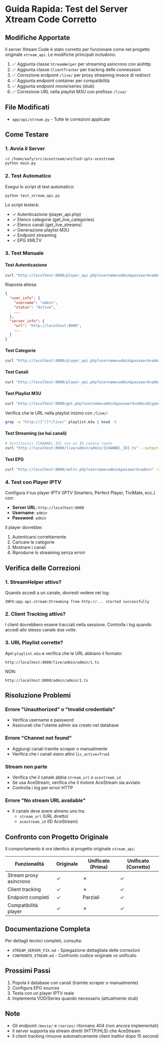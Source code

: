 # Guida Rapida: Test del Server Xtream Code Corretto

## Modifiche Apportate

Il server Xtream Code è stato corretto per funzionare come nel progetto originale `xtream_api`. Le modifiche principali includono:

1. ✅ Aggiunta classe `StreamHelper` per streaming asincrono con aiohttp
2. ✅ Aggiunta classe `ClientTracker` per tracking delle connessioni
3. ✅ Correzione endpoint `/live/` per proxy streaming invece di redirect
4. ✅ Aggiunta endpoint container per compatibilità
5. ✅ Aggiunta endpoint movie/series (stub)
6. ✅ Correzione URL nella playlist M3U con prefisso `/live/`

## File Modificati

- `app/api/xtream.py` - Tutte le correzioni applicate

## Come Testare

### 1. Avvia il Server

```bash
cd /home/wafy/src/acextream/unified-iptv-acestream
python main.py
```

### 2. Test Automatico

Esegui lo script di test automatico:

```bash
python test_xtream_api.py
```

Lo script testerà:
- ✓ Autenticazione (player_api.php)
- ✓ Elenco categorie (get_live_categories)
- ✓ Elenco canali (get_live_streams)
- ✓ Generazione playlist M3U
- ✓ Endpoint streaming
- ✓ EPG XMLTV

### 3. Test Manuale

#### Test Autenticazione
```bash
curl "http://localhost:8000/player_api.php?username=admin&password=admin"
```

Risposta attesa:
```json
{
  "user_info": {
    "username": "admin",
    "status": "Active",
    ...
  },
  "server_info": {
    "url": "http://localhost:8000",
    ...
  }
}
```

#### Test Categorie
```bash
curl "http://localhost:8000/player_api.php?username=admin&password=admin&action=get_live_categories"
```

#### Test Canali
```bash
curl "http://localhost:8000/player_api.php?username=admin&password=admin&action=get_live_streams"
```

#### Test Playlist M3U
```bash
curl "http://localhost:8000/get.php?username=admin&password=admin&type=m3u_plus" -o playlist.m3u
```

Verifica che le URL nella playlist inizino con `/live/`:
```bash
grep -o "http://[^/]*/live/" playlist.m3u | head -5
```

#### Test Streaming (se hai canali)
```bash
# Sostituisci {CHANNEL_ID} con un ID canale reale
curl "http://localhost:8000/live/admin/admin/{CHANNEL_ID}.ts" --output test_stream.ts
```

#### Test EPG
```bash
curl "http://localhost:8000/xmltv.php?username=admin&password=admin" -o epg.xml
```

### 4. Test con Player IPTV

Configura il tuo player IPTV (IPTV Smarters, Perfect Player, TiviMate, ecc.) con:

- **Server URL**: `http://localhost:8000`
- **Username**: `admin`
- **Password**: `admin`

Il player dovrebbe:
1. Autenticarsi correttamente
2. Caricare le categorie
3. Mostrare i canali
4. Riprodurre lo streaming senza errori

## Verifica delle Correzioni

### 1. StreamHelper attivo?
Quando accedi a un canale, dovresti vedere nei log:
```
INFO:app.api.xtream:Streaming from http://... started successfully
```

### 2. Client Tracking attivo?
I client dovrebbero essere tracciati nella sessione. Controlla i log quando accedi allo stesso canale due volte.

### 3. URL Playlist corrette?
Apri `playlist.m3u` e verifica che le URL abbiano il formato:
```
http://localhost:8000/live/admin/admin/1.ts
```

NON:
```
http://localhost:8000/admin/admin/1.ts
```

## Risoluzione Problemi

### Errore "Unauthorized" o "Invalid credentials"
- Verifica username e password
- Assicurati che l'utente admin sia creato nel database

### Errore "Channel not found"
- Aggiungi canali tramite scraper o manualmente
- Verifica che i canali siano attivi (`is_active=True`)

### Stream non parte
- Verifica che il canale abbia `stream_url` o `acestream_id`
- Se usa AceStream, verifica che il motore AceStream sia avviato
- Controlla i log per errori HTTP

### Errore "No stream URL available"
- Il canale deve avere almeno uno tra:
  - `stream_url` (URL diretto)
  - `acestream_id` (ID AceStream)

## Confronto con Progetto Originale

Il comportamento è ora identico al progetto originale `xtream_api`:

| Funzionalità | Originale | Unificato (Prima) | Unificato (Corretto) |
|--------------|-----------|------------------|---------------------|
| Stream proxy asincrono | ✓ | ✗ | ✓ |
| Client tracking | ✓ | ✗ | ✓ |
| Endpoint completi | ✓ | Parziali | ✓ |
| Compatibilità player | ✓ | ✗ | ✓ |

## Documentazione Completa

Per dettagli tecnici completi, consulta:
- `XTREAM_SERVER_FIX.md` - Spiegazione dettagliata delle correzioni
- `CONFRONTO_XTREAM.md` - Confronto codice originale vs unificato

## Prossimi Passi

1. Popola il database con canali (tramite scraper o manualmente)
2. Configura EPG sources
3. Testa con un player IPTV reale
4. Implementa VOD/Series quando necessario (attualmente stub)

## Note

- Gli endpoint `/movie/` e `/series/` ritornano 404 (non ancora implementati)
- Il server supporta sia stream diretti (HTTP/HLS) che AceStream
- Il client tracking rimuove automaticamente client inattivi dopo 15 secondi
